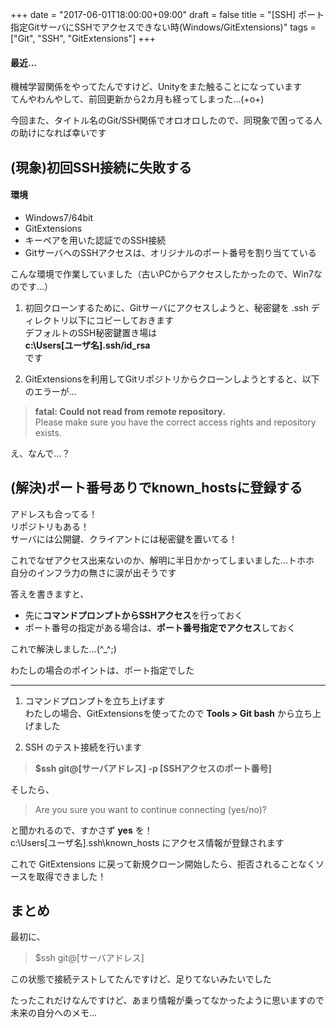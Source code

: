 +++
date = "2017-06-01T18:00:00+09:00"
draft = false
title = "[SSH] ポート指定GitサーバにSSHでアクセスできない時(Windows/GitExtensions)"
tags = ["Git", "SSH", "GitExtensions"]
+++

#### 最近…

機械学習関係をやってたんですけど、Unityをまた触ることになっています  
てんやわんやして、前回更新から2カ月も経ってしまった…(+o+)

今回また、タイトル名のGit/SSH関係でオロオロしたので、同現象で困ってる人の助けになれば幸いです

## (現象)初回SSH接続に失敗する

#### 環境

- Windows7/64bit
- GitExtensions
- キーペアを用いた認証でのSSH接続
- GitサーバへのSSHアクセスは、オリジナルのポート番号を割り当てている

こんな環境で作業していました（古いPCからアクセスしたかったので、Win7なのです…）

1. 初回クローンするために、Gitサーバにアクセスしようと、秘密鍵を .ssh ディレクトリ以下にコピーしておきます  
デフォルトのSSH秘密鍵置き場は  
**c:\Users\[ユーザ名]\.ssh/id_rsa**  
です

1. GitExtensionsを利用してGitリポジトリからクローンしようとすると、以下のエラーが…  

> **fatal: Could not read from remote repository.**  
> Please make sure you have the correct access rights and repository exists.

え、なんで…？

## (解決)ポート番号ありでknown_hostsに登録する

アドレスも合ってる！  
リポジトリもある！  
サーバには公開鍵、クライアントには秘密鍵を置いてる！

これでなぜアクセス出来ないのか、解明に半日かかってしまいました…トホホ  
自分のインフラ力の無さに涙が出そうです

答えを書きますと、

- 先に**コマンドプロンプトからSSHアクセス**を行っておく
- ポート番号の指定がある場合は、**ポート番号指定でアクセス**しておく

これで解決しました…(^_^;)

わたしの場合のポイントは、ポート指定でした

--- 

1. コマンドプロンプトを立ち上げます  
わたしの場合、GitExtensionsを使ってたので  **Tools > Git bash** から立ち上げました

1.  SSH のテスト接続を行います  

> **$ssh git@[サーバアドレス] -p [SSHアクセスのポート番号]**  

そしたら、  

> Are you sure you want to continue connecting (yes/no)?  

と聞かれるので、すかさず **yes** を！  
c:\Users\[ユーザ名]\.ssh\known_hosts にアクセス情報が登録されます


これで GitExtensions に戻って新規クローン開始したら、拒否されることなくソースを取得できました！

## まとめ

最初に、

> $ssh git@[サーバアドレス]

この状態で接続テストしてたんですけど、足りてないみたいでした

たったこれだけなんですけど、あまり情報が乗ってなかったように思いますので  
未来の自分へのメモ…
